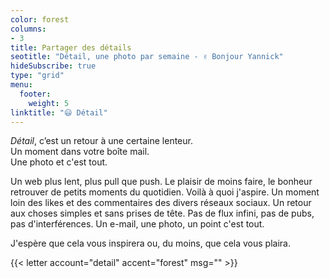 ```yaml
---
color: forest
columns:
- 3
title: Partager des détails
seotitle: "Détail, une photo par semaine - ✌️ Bonjour Yannick"
hideSubscribe: true
type: "grid"
menu:
  footer:
    weight: 5
linktitle: "😃 Détail"
---
```


*Détail*, c’est un retour à une certaine lenteur.  
Un moment dans votre boîte mail.  
Une photo et c'est tout.

Un web plus lent, plus pull que push. Le plaisir de moins faire, le bonheur retrouver de petits moments du quotidien. Voilà à quoi j'aspire. Un moment loin des likes et des commentaires des divers réseaux sociaux. Un retour aux choses simples et sans prises de tête. Pas de flux infini, pas de pubs, pas d'interférences. Un e-mail, une photo, un point c'est tout.

J'espère que cela vous inspirera ou, du moins, que cela vous plaira.

{{< letter account="detail" accent="forest" msg="" >}}
